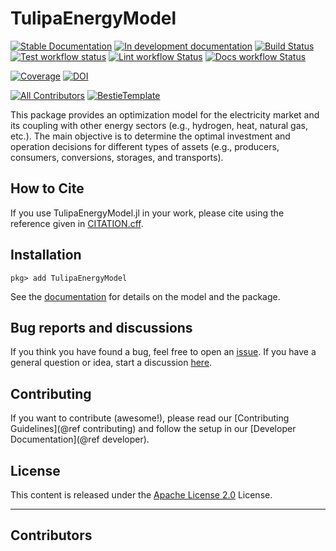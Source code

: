 # TulipaEnergyModel

[![Stable Documentation](https://img.shields.io/badge/docs-stable-blue.svg)](https://TulipaEnergy.github.io/TulipaEnergyModel.jl/stable)
[![In development documentation](https://img.shields.io/badge/docs-dev-blue.svg)](https://TulipaEnergy.github.io/TulipaEnergyModel.jl/dev)
[![Build Status](https://github.com/TulipaEnergy/TulipaEnergyModel.jl/workflows/Test/badge.svg)](https://github.com/TulipaEnergy/TulipaEnergyModel.jl/actions)
[![Test workflow status](https://github.com/TulipaEnergy/TulipaEnergyModel.jl/actions/workflows/Test.yml/badge.svg?branch=main)](https://github.com/TulipaEnergy/TulipaEnergyModel.jl/actions/workflows/Test.yml?query=branch%3Amain)
[![Lint workflow Status](https://github.com/TulipaEnergy/TulipaEnergyModel.jl/actions/workflows/Lint.yml/badge.svg?branch=main)](https://github.com/TulipaEnergy/TulipaEnergyModel.jl/actions/workflows/Lint.yml?query=branch%3Amain)
[![Docs workflow Status](https://github.com/TulipaEnergy/TulipaEnergyModel.jl/actions/workflows/Docs.yml/badge.svg?branch=main)](https://github.com/TulipaEnergy/TulipaEnergyModel.jl/actions/workflows/Docs.yml?query=branch%3Amain)

[![Coverage](https://codecov.io/gh/TulipaEnergy/TulipaEnergyModel.jl/branch/main/graph/badge.svg)](https://codecov.io/gh/TulipaEnergy/TulipaEnergyModel.jl)
[![DOI](https://zenodo.org/badge/DOI/10.5281/zenodo.8363262.svg)](https://doi.org/10.5281/zenodo.8363262)

[![All Contributors](https://img.shields.io/github/all-contributors/TulipaEnergy/TulipaEnergyModel.jl?labelColor=5e1ec7&color=c0ffee&style=flat-square)](#contributors)
[![BestieTemplate](https://img.shields.io/endpoint?url=https://raw.githubusercontent.com/JuliaBesties/BestieTemplate.jl/main/docs/src/assets/badge.json)](https://github.com/JuliaBesties/BestieTemplate.jl)

This package provides an optimization model for the electricity market and its coupling with other energy sectors (e.g., hydrogen, heat, natural gas, etc.). The main objective is to determine the optimal investment and operation decisions for different types of assets (e.g., producers, consumers, conversions, storages, and transports).

## How to Cite

If you use TulipaEnergyModel.jl in your work, please cite using the reference given in [CITATION.cff](https://github.com/TulipaEnergy/TulipaEnergyModel.jl/blob/main/CITATION.cff).

## Installation

```julia-pkg
pkg> add TulipaEnergyModel
```

See the [documentation](https://tulipaenergy.github.io/TulipaEnergyModel.jl/stable/) for details on the model and the package.

## Bug reports and discussions

If you think you have found a bug, feel free to open an [issue](https://github.com/TulipaEnergy/TulipaEnergyModel.jl/issues).
If you have a general question or idea, start a discussion [here](https://github.com/TulipaEnergy/TulipaEnergyModel.jl/discussions).

## Contributing

If you want to contribute (awesome!), please read our [Contributing Guidelines](@ref contributing) and follow the setup in our [Developer Documentation](@ref developer).

## License

This content is released under the [Apache License 2.0](https://www.apache.org/licenses/LICENSE-2.0) License.

---

## Contributors

<!-- ALL-CONTRIBUTORS-LIST:START - Do not remove or modify this section -->
<!-- prettier-ignore-start -->
<!-- markdownlint-disable -->

<!-- markdownlint-restore -->
<!-- prettier-ignore-end -->

<!-- ALL-CONTRIBUTORS-LIST:END -->

